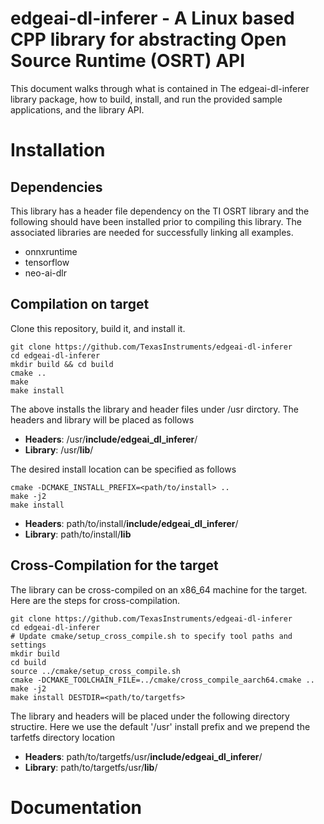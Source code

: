 # edgeai-dl-inferer - A Linux based CPP library for abstracting Open Source Runtime (OSRT) API

This document walks through what is contained in The edgeai-dl-inferer library
package, how to build, install, and run the provided sample applications,
and the library API.

# Installation

## Dependencies
This library has a header file dependency on the TI OSRT library and the following should have been installed
prior to compiling this library. The associated libraries are needed for successfully linking all examples.

- onnxruntime
- tensorflow
- neo-ai-dlr

## Compilation on target

Clone this repository, build it, and install it.
```
git clone https://github.com/TexasInstruments/edgeai-dl-inferer
cd edgeai-dl-inferer
mkdir build && cd build
cmake ..
make
make install
```
The above installs the library and header files under /usr dirctory. The headers and library will be placed as follows

- **Headers**: /usr/**include/edgeai_dl_inferer**/
- **Library**: /usr/**lib**/

The desired install location can be specified as follows

```
cmake -DCMAKE_INSTALL_PREFIX=<path/to/install> ..
make -j2
make install
```

- **Headers**: path/to/install/**include/edgeai_dl_inferer**/
- **Library**: path/to/install/**lib**

## Cross-Compilation for the target

The library can be cross-compiled on an x86_64 machine for the target. Here are the steps for cross-compilation.
```
git clone https://github.com/TexasInstruments/edgeai-dl-inferer
cd edgeai-dl-inferer
# Update cmake/setup_cross_compile.sh to specify tool paths and settings
mkdir build
cd build
source ../cmake/setup_cross_compile.sh
cmake -DCMAKE_TOOLCHAIN_FILE=../cmake/cross_compile_aarch64.cmake ..
make -j2
make install DESTDIR=<path/to/targetfs>
```
The library and headers will be placed under the following directory structire. Here we use the default
'/usr' install prefix and we prepend the tarfetfs directory location

- **Headers**: path/to/targetfs/usr/**include/edgeai_dl_inferer**/
- **Library**: path/to/targetfs/usr/**lib**/

# Documentation

